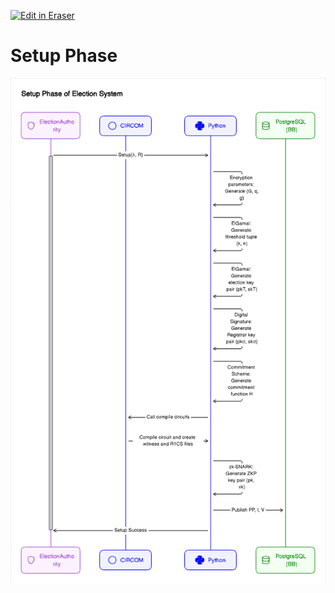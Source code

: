 <p><a target="_blank" href="https://app.eraser.io/workspace/RbDOVHJAHDuOXl1xGAug" id="edit-in-eraser-github-link"><img alt="Edit in Eraser" src="https://firebasestorage.googleapis.com/v0/b/second-petal-295822.appspot.com/o/images%2Fgithub%2FOpen%20in%20Eraser.svg?alt=media&amp;token=968381c8-a7e7-472a-8ed6-4a6626da5501"></a></p>

# Setup Phase
![Setup Phase](/.eraser/RbDOVHJAHDuOXl1xGAug___lqrF2i07Z8W7Qv7K4pe5Hkyjfqc2___---figure---Od16nwl-tqaNhDHzFBWf----figure---Fl15x_tvHzS2hXAkHrgY5A.png "Setup Phase")




<!--- Eraser file: https://app.eraser.io/workspace/RbDOVHJAHDuOXl1xGAug --->